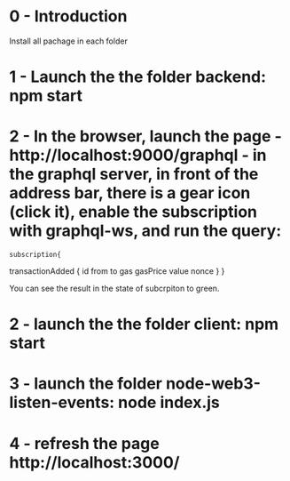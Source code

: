 # 0 - Introduction

Install all pachage in each folder

# 1 - Launch the the folder backend: npm start

# 2 - In the browser, launch the page - http://localhost:9000/graphql - in the graphql server, in front of the address bar, there is a gear icon (click it), enable the subscription with graphql-ws, and run the query:

    subscription{

transactionAdded {
id
from
to
gas
gasPrice
value
nonce
}
}

You can see the result in the state of subcrpiton to green.

# 2 - launch the the folder client: npm start

# 3 - launch the folder node-web3-listen-events: node index.js

# 4 - refresh the page http://localhost:3000/
